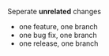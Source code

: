 Seperate **unrelated** changes

- one feature, one branch
- one bug fix, one branch
- one release, one branch
